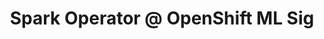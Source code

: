---
title: "Spark Operator @ OpenShift ML Sig"
description: "Really short intro into operators and also comparison of two existing operators for Apache Spark."
link: "https://www.youtube.com/watch?v=Lw2omArsYAE"
tags: ["spark", "ML Sig", "openshift", "kubernetes-operator"]
weight: 10
year: 2018
draft: false
---